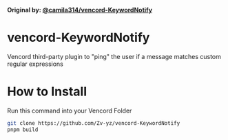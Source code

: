 **Original by: [@camila314/vencord-KeywordNotify](https://github.com/camila314/vencord-KeywordNotify)**
# vencord-KeywordNotify
Vencord third-party plugin to "ping" the user if a message matches custom regular expressions

# How to Install
Run this command into your Vencord Folder
```bash
git clone https://github.com/Zv-yz/vencord-KeywordNotify
pnpm build
```